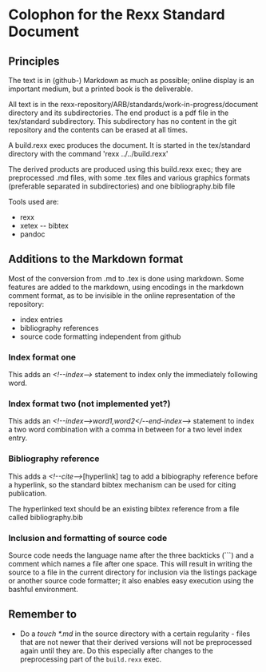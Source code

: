 # Colophon for the Rexx Standard Document

## Principles

The text is in (github-) Markdown as much as possible; online display is an important medium, but a printed book is the deliverable. 

All text is in the rexx-repository/ARB/standards/work-in-progress/document directory and its subdirectories.
The end product is a pdf file in the tex/standard subdirectory. This subdirectory has no content in the git repository and the contents can be erased at all times.

A build.rexx exec produces the document. It is started in the tex/standard directory with the command 'rexx ../../build.rexx'

The derived products are produced using this build.rexx exec; they are preprocessed .md files, with some .tex files and various graphics formats (preferable separated in subdirectories) and one bibliography.bib file

Tools used are:

- rexx
- xetex
  -- bibtex
- pandoc

## Additions to the Markdown format

Most of the conversion from .md to .tex is done using markdown. Some features are added to the markdown, using encodings in the markdown comment format, as to be invisible in the online representation of the repository:

- index entries
- bibliography references
- source code formatting independent from github


### Index format one

This adds an *\<!--index-->* statement to index only the immediately following word. 

### Index format two (not implemented yet?)

This adds an *\<!--index-->word1,word2\</--end-index-->* statement to index a two word combination with a comma in between for a two level index entry.

### Bibliography reference

This adds a *\<!--cite-->*\[hyperlink]  tag to add a bibiography reference before a hyperlink, so the standard bibtex mechanism can be used for citing publication.

The hyperlinked text should be an existing bibtex reference from a file called bibliography.bib

### Inclusion and formatting of source code

Source code needs the language name after the three backticks (\```) and a comment which names a file after one space. This will result in writing the source
 to a file in the current directory for inclusion via the listings package or another source code formatter; it also enables easy execution using the bashful environment.

## Remember to

- Do a *touch \*.md* in the source directory with a certain regularity - files that are not newer that their derived versions will not be preprocessed again until they are. Do this especially after changes to the preprocessing part of the `build.rexx` exec.
